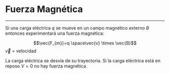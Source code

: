 # Fuerza Magnética
***
Si una carga eléctrica $q$ se mueve en un campo magnético externo $B$ entonces experimentará una fuerza magnética:

$$\vec{F_{m}}=q \space\vec{v} \times \vec{B}$$
$\vec{v}$ = velocidad

La carga eléctrica se desvía de su trayectoria.
Si la carga eléctrica está en reposo $V=0$ no hay fuerza magnética.